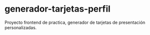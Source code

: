 # generador-tarjetas-perfil
Proyecto frontend de practica, generador de tarjetas de presentación personalizadas.
